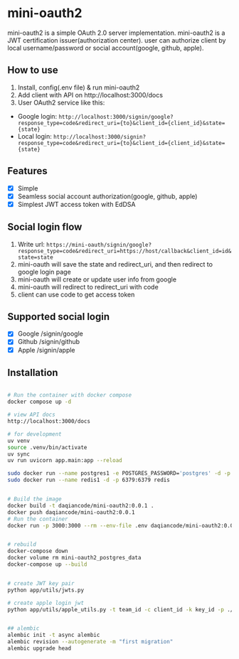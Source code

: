 # mini-oauth2

mini-oauth2 is a simple OAuth 2.0 server implementation. mini-oauth2 is a JWT certification issuer(authorization center). user can authorize client by local username/password or social account(google, github, apple).

## How to use
1. Install, config(.env file) & run mini-oauth2
2. Add client with API on http://localhost:3000/docs
3. User OAuth2 service like this:
 - Google login: `http://localhost:3000/signin/google?response_type=code&redirect_uri={to}&client_id={client_id}&state={state}`
 - Local login: `http://localhost:3000/signin?response_type=code&redirect_uri={to}&client_id={client_id}&state={state}`

## Features
- [x] Simple
- [x] Seamless social account authorization(google, github, apple)
- [x] Simplest JWT access token with EdDSA

## Social login flow
1. Write url: `https://mini-oauth/signin/google?response_type=code&redirect_uri=https://host/callback&client_id=id&state=state`
2. mini-oauth will save the state and redirect_uri, and then redirect to google login page
3. mini-oauth will create or update user info from google
4. mini-oauth will redirect to redirect_uri with code
5. client can use code to get access token


## Supported social login
- [x] Google /signin/google
- [x] Github /signin/github
- [x] Apple /signin/apple

## Installation

```bash

# Run the container with docker compose
docker compose up -d

# view API docs
http://localhost:3000/docs

# for development
uv venv
source .venv/bin/activate
uv sync
uv run uvicorn app.main:app --reload

sudo docker run --name postgres1 -e POSTGRES_PASSWORD='postgres' -d -p 5432:5432 postgres
sudo docker run --name redis1 -d -p 6379:6379 redis


# Build the image
docker build -t daqiancode/mini-oauth2:0.0.1 .
docker push daqiancode/mini-oauth2:0.0.1
# Run the container
docker run -p 3000:3000 --rm --env-file .env daqiancode/mini-oauth2:0.0.1


# rebuild
docker-compose down
docker volume rm mini-oauth2_postgres_data
docker-compose up --build


# create JWT key pair
python app/utils/jwts.py

# create apple login jwt
python app/utils/apple_utils.py -t team_id -c client_id -k key_id -p ./AuthKey_key_id.p8


## alembic
alembic init -t async alembic
alembic revision --autogenerate -m "first migration"
alembic upgrade head
```

